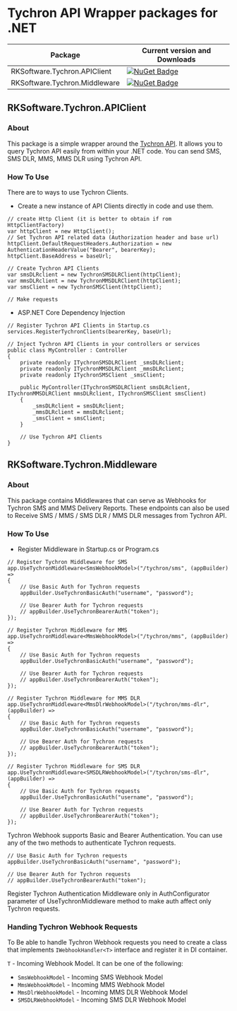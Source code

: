 # Tychron API Wrapper packages for .NET

| Package  |  Current version and Downloads
|---|---|
|  RKSoftware.Tychron.APIClient  | [![NuGet Badge](https://buildstats.info/nuget/RKSoftware.Tychron.APIClient)](https://www.nuget.org/packages/RKSoftware.Tychron.APIClient/)
|  RKSoftware.Tychron.Middleware |  [![NuGet Badge](https://buildstats.info/nuget/RKSoftware.Tychron.Middleware)](https://www.nuget.org/packages/RKSoftware.Tychron.Middleware/)

## RKSoftware.Tychron.APIClient

### About
This package is a simple wrapper around the [Tychron API](https://docs.tychron.info/). It allows you to query Tychron API easily from within your .NET code. You can send SMS, SMS DLR, MMS, MMS DLR using Tychron API.

### How To Use
There are to ways to use Tychron Clients.

- Create a new instance of API Clients directly in code and use them.
```
// create Http Client (it is better to obtain if rom HttpClientFactory)
var httpClient = new HttpClient();
// Set Tychron API related data (Authorization header and base url)
httpClient.DefaultRequestHeaders.Authorization = new AuthenticationHeaderValue("Bearer", bearerKey);
httpClient.BaseAddress = baseUrl;

// Create Tychron API Clients
var smsDLRclient = new TychronSMSDLRClient(httpClient);
var mmsDLRclient = new TychronMMSDLRClient(httpClient);
var smsClient = new TychronSMSClient(httpClient);

// Make requests
```
- ASP.NET Core Dependency Injection
```
// Register Tychron API Clients in Startup.cs
services.RegisterTychronClients(bearerKey, baseUrl);

// Inject Tychron API Clients in your controllers or services
public class MyController : Controller
{
    private readonly ITychronSMSDLRClient _smsDLRclient;
    private readonly ITychronMMSDLRClient _mmsDLRclient;
    private readonly ITychronSMSClient _smsClient;

    public MyController(ITychronSMSDLRClient smsDLRclient, ITychronMMSDLRClient mmsDLRclient, ITychronSMSClient smsClient)
    {
        _smsDLRclient = smsDLRclient;
        _mmsDLRclient = mmsDLRclient;
        _smsClient = smsClient;
    }

    // Use Tychron API Clients
}
```

## RKSoftware.Tychron.Middleware

### About
This package contains Middlewares that can serve as Webhooks for Tychron SMS and MMS Delivery Reports. 
These endpoints can also be used to Receive SMS / MMS / SMS DLR / MMS DLR messages from Tychron API.

### How To Use
- Register Middleware in Startup.cs or Program.cs
```
// Register Tychron Middleware for SMS
app.UseTychronMiddleware<SmsWebhookModel>("/tychron/sms", (appBuilder) =>
{
    // Use Basic Auth for Tychron requests
    appBuilder.UseTychronBasicAuth("username", "password");

    // Use Bearer Auth for Tychron requests
    // appBuilder.UseTychronBearerAuth("token");
});

// Register Tychron Middleware for MMS
app.UseTychronMiddleware<MmsWebhookModel>("/tychron/mms", (appBuilder) =>
{
    // Use Basic Auth for Tychron requests
    appBuilder.UseTychronBasicAuth("username", "password");

    // Use Bearer Auth for Tychron requests
    // appBuilder.UseTychronBearerAuth("token");
});

// Register Tychron Middleware for MMS DLR
app.UseTychronMiddleware<MmsDlrWebhookModel>("/tychron/mms-dlr", (appBuilder) =>
{
    // Use Basic Auth for Tychron requests
    appBuilder.UseTychronBasicAuth("username", "password");

    // Use Bearer Auth for Tychron requests
    // appBuilder.UseTychronBearerAuth("token");
});

// Register Tychron Middleware for SMS DLR
app.UseTychronMiddleware<SMSDLRWebhookModel>("/tychron/sms-dlr", (appBuilder) =>
{
    // Use Basic Auth for Tychron requests
    appBuilder.UseTychronBasicAuth("username", "password");

    // Use Bearer Auth for Tychron requests
    // appBuilder.UseTychronBearerAuth("token");
});
```

Tychron Webhook supports Basic and Bearer Authentication. You can use any of the two methods to authenticate Tychron requests.
```
// Use Basic Auth for Tychron requests
appBuilder.UseTychronBasicAuth("username", "password");

// Use Bearer Auth for Tychron requests
// appBuilder.UseTychronBearerAuth("token");
```

Register Tychron Authentication Middleware only in AuthConfigurator parameter of UseTychronMiddleware method to make auth affect only Tychron requests.

### Handing Tychron Webhook Requests

To Be able to handle Tychron Webhook requests you need to create a class that implements `IWebhookHandler<T>` interface and register it in DI container.

`T` -  Incoming Webhook Model. It can be one of the following:
- `SmsWebhookModel` - Incoming SMS Webhook Model
- `MmsWebhookModel` - Incoming MMS Webhook Model
- `MmsDlrWebhookModel` - Incoming MMS DLR Webhook Model
- `SMSDLRWebhookModel` - Incoming SMS DLR Webhook Model